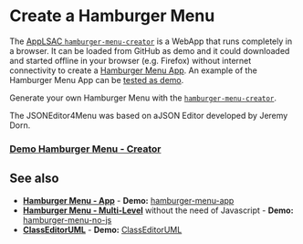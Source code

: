 # Create a Hamburger Menu
The [AppLSAC `hamburger-menu-creator`](https://en.wikiversity.org/wiki/AppLSAC) is a WebApp that runs completely in a browser. It can be loaded from GitHub as demo and it could downloaded and started offline in your browser (e.g. Firefox) without internet connectivity to create a [Hamburger Menu App](https://www.github.com/niebert/hamburger_menu_app). An example of the Hamburger Menu App can be [tested as demo](https://niebert.github.io/hamburger_menu_app).

Generate your own Hamburger Menu with the [`hamburger-menu-creator`]((https://niebert.github.io/hamburger-menu-creator)).

The JSONEditor4Menu was based on aJSON Editor developed by Jeremy Dorn.

<h3><a href="https://niebert.github.io/hamburger-menu-creator" target="_blank">Demo Hamburger Menu - Creator</a></h3>

## See also 
* **[Hamburger Menu - App](https://niebert.github.io/hamburger_menu_app)** - **Demo:** <a href="https://www.github.com/niebert/hamburger_menu_app" target="_blank">hamburger-menu-app</a>
* **[Hamburger Menu - Multi-Level](https://www.github.com/niebert/hamburger-menu-no-js/)** without the need of Javascript - **Demo:** <a href="https://www.github.com/niebert/hamburger-menu-no-js/" target="_blank">hamburger-menu-no-js</a>
* **[ClassEditorUML](https://www.github.com/wiki/ClassEditorUML/)** - **Demo:** <a href="https://www.github.com/niebert/ClassEditorUML" target="_blank">ClassEditorUML</a>
